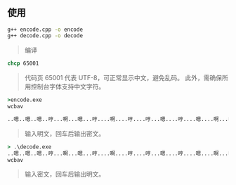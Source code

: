 #

## 使用

```cmd
g++ encode.cpp -o encode
g++ decode.cpp -o decode
```

> 编译

```cmd
chcp 65001
```

> 代码页 65001 代表 UTF-8，可正常显示中文，避免乱码。
> 此外，需确保所用控制台字体支持中文字符。

```cmd
>encode.exe
wcbav

..嗯..嗯..嗯..哼...啊...嗯...哼....啊....哼....哼...嗯....哼....嗯....啊...啊..嗯...哼...嗯..啊....嗯....嗯..嗯..嗯....哼..嗯
```

> 输入明文，回车后输出密文。

```cmd
> .\decode.exe
..嗯..嗯..嗯..哼...啊...嗯...哼....啊....哼....哼...嗯....哼....嗯....啊...啊..嗯...哼...嗯..啊....嗯....嗯..嗯..嗯....哼..嗯
wcbav
```

> 输入密文，回车后输出明文。

